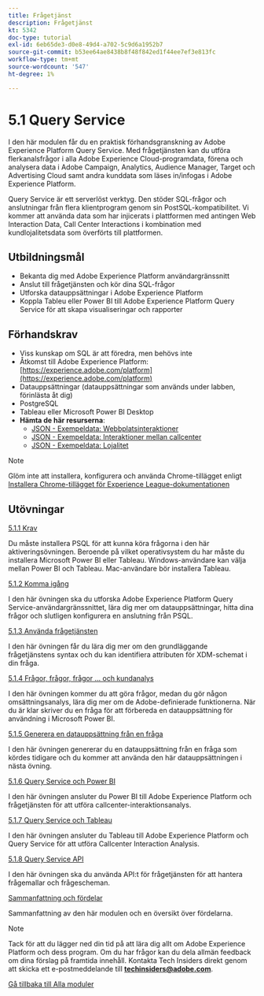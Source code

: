 ```yaml
---
title: Frågetjänst
description: Frågetjänst
kt: 5342
doc-type: tutorial
exl-id: 6eb65de3-d0e8-49d4-a702-5c9d6a1952b7
source-git-commit: b53ee64ae8438b8f48f842ed1f44ee7ef3e813fc
workflow-type: tm+mt
source-wordcount: '547'
ht-degree: 1%

---
```


# 5.1 Query Service

I den här modulen får du en praktisk förhandsgranskning av Adobe Experience Platform Query Service. Med frågetjänsten kan du utföra flerkanalsfrågor i alla Adobe Experience Cloud-programdata, förena och analysera data i Adobe Campaign, Analytics, Audience Manager, Target och Advertising Cloud samt andra kunddata som läses in/infogas i Adobe Experience Platform.

Query Service är ett serverlöst verktyg. Den stöder SQL-frågor och anslutningar från flera klientprogram genom sin PostSQL-kompatibilitet.
Vi kommer att använda data som har injicerats i plattformen med antingen Web Interaction Data, Call Center Interactions i kombination med kundlojalitetsdata som överförts till plattformen.

## Utbildningsmål

- Bekanta dig med Adobe Experience Platform användargränssnitt
- Anslut till frågetjänsten och kör dina SQL-frågor
- Utforska datauppsättningar i Adobe Experience Platform
- Koppla Tableu eller Power BI till Adobe Experience Platform Query Service för att skapa visualiseringar och rapporter

## Förhandskrav

- Viss kunskap om SQL är att föredra, men behövs inte
- Åtkomst till Adobe Experience Platform: [https://experience.adobe.com/platform](https://experience.adobe.com/platform)
- Datauppsättningar (datauppsättningar som används under labben, förinlästa åt dig)
- PostgreSQL
- Tableau eller Microsoft Power BI Desktop
- **Hämta de här resurserna**:
   - [JSON - Exempeldata: Webbplatsinteraktioner](./../../../assets/json/ee.json)
   - [JSON - Exempeldata: Interaktioner mellan callcenter](./../../../assets/json/callcenter.json)
   - [JSON - Exempeldata: Lojalitet](./../../../assets/json/loyalty.json)

>[!NOTE]
>
>Glöm inte att installera, konfigurera och använda Chrome-tillägget enligt [Installera Chrome-tillägget för Experience League-dokumentationen](../../gettingstarted/gettingstarted/ex1.md)

## Utövningar

[5.1.1 Krav](./ex1.md)

Du måste installera PSQL för att kunna köra frågorna i den här aktiveringsövningen. Beroende på vilket operativsystem du har måste du installera Microsoft Power BI eller Tableau. Windows-användare kan välja mellan Power BI och Tableau. Mac-användare bör installera Tableau.

[5.1.2 Komma igång](./ex2.md)

I den här övningen ska du utforska Adobe Experience Platform Query Service-användargränssnittet, lära dig mer om datauppsättningar, hitta dina frågor och slutligen konfigurera en anslutning från PSQL.

[5.1.3 Använda frågetjänsten](./ex3.md)

I den här övningen får du lära dig mer om den grundläggande frågetjänstens syntax och du kan identifiera attributen för XDM-schemat i din fråga.

[5.1.4 Frågor, frågor, frågor ... och kundanalys](./ex4.md)

I den här övningen kommer du att göra frågor, medan du gör någon omsättningsanalys, lära dig mer om de Adobe-definierade funktionerna. När du är klar skriver du en fråga för att förbereda en datauppsättning för användning i Microsoft Power BI.

[5.1.5 Generera en datauppsättning från en fråga](./ex5.md)

I den här övningen genererar du en datauppsättning från en fråga som kördes tidigare och du kommer att använda den här datauppsättningen i nästa övning.

[5.1.6 Query Service och Power BI](./ex6.md)

I den här övningen ansluter du Power BI till Adobe Experience Platform och frågetjänsten för att utföra callcenter-interaktionsanalys.

[5.1.7 Query Service och Tableau](./ex7.md)

I den här övningen ansluter du Tableau till Adobe Experience Platform och Query Service för att utföra Callcenter Interaction Analysis.

[5.1.8 Query Service API](./ex8.md)

I den här övningen ska du använda API:t för frågetjänsten för att hantera frågemallar och frågescheman.

[Sammanfattning och fördelar](./summary.md)

Sammanfattning av den här modulen och en översikt över fördelarna.

>[!NOTE]
>
>Tack för att du lägger ned din tid på att lära dig allt om Adobe Experience Platform och dess program. Om du har frågor kan du dela allmän feedback om dina förslag på framtida innehåll. Kontakta Tech Insiders direkt genom att skicka ett e-postmeddelande till **techinsiders@adobe.com**.

[Gå tillbaka till Alla moduler](../../../overview.md)
